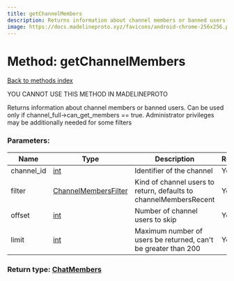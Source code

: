 ```yaml
---
title: getChannelMembers
description: Returns information about channel members or banned users. Can be used only if channel_full->can_get_members == true. Administrator privileges may be additionally needed for some filters
image: https://docs.madelineproto.xyz/favicons/android-chrome-256x256.png
---
```

# Method: getChannelMembers  
[Back to methods index](index.md)


YOU CANNOT USE THIS METHOD IN MADELINEPROTO


Returns information about channel members or banned users. Can be used only if channel_full->can_get_members == true. Administrator privileges may be additionally needed for some filters

### Parameters:

| Name     |    Type       | Description | Required |
|----------|---------------|-------------|----------|
|channel\_id|[int](../types/int.md) | Identifier of the channel | Yes|
|filter|[ChannelMembersFilter](../types/ChannelMembersFilter.md) | Kind of channel users to return, defaults to channelMembersRecent | Yes|
|offset|[int](../types/int.md) | Number of channel users to skip | Yes|
|limit|[int](../types/int.md) | Maximum number of users be returned, can't be greater than 200 | Yes|


### Return type: [ChatMembers](../types/ChatMembers.md)

